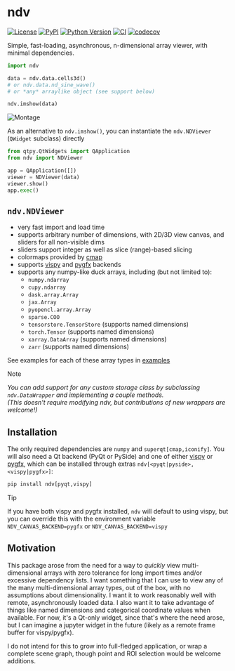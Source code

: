 # ndv

[![License](https://img.shields.io/pypi/l/ndv.svg?color=green)](https://github.com/pyapp-kit/ndv/raw/main/LICENSE)
[![PyPI](https://img.shields.io/pypi/v/ndv.svg?color=green)](https://pypi.org/project/ndv)
[![Python Version](https://img.shields.io/pypi/pyversions/ndv.svg?color=green)](https://python.org)
[![CI](https://github.com/pyapp-kit/ndv/actions/workflows/ci.yml/badge.svg)](https://github.com/pyapp-kit/ndv/actions/workflows/ci.yml)
[![codecov](https://codecov.io/gh/pyapp-kit/ndv/branch/main/graph/badge.svg)](https://codecov.io/gh/pyapp-kit/ndv)

Simple, fast-loading, asynchronous, n-dimensional array viewer, with minimal dependencies.

```python
import ndv

data = ndv.data.cells3d()
# or ndv.data.nd_sine_wave()
# or *any* arraylike object (see support below)

ndv.imshow(data)
```

![Montage](https://github.com/pyapp-kit/ndv/assets/1609449/712861f7-ddcb-4ecd-9a4c-ba5f0cc1ee2c)

As an alternative to `ndv.imshow()`, you can instantiate the `ndv.NDViewer` (`QWidget` subclass) directly

```python
from qtpy.QtWidgets import QApplication
from ndv import NDViewer

app = QApplication([])
viewer = NDViewer(data)
viewer.show()
app.exec()
```

## `ndv.NDViewer`

- very fast import and load time
- supports arbitrary number of dimensions, with 2D/3D view canvas, and sliders for all non-visible dims
- sliders support integer as well as slice (range)-based slicing
- colormaps provided by [cmap](https://github.com/tlambert03/cmap)
- supports [vispy](https://github.com/vispy/vispy) and [pygfx](https://github.com/pygfx/pygfx) backends
- supports any numpy-like duck arrays, including (but not limited to):
  - `numpy.ndarray`
  - `cupy.ndarray`
  - `dask.array.Array`
  - `jax.Array`
  - `pyopencl.array.Array`
  - `sparse.COO`
  - `tensorstore.TensorStore` (supports named dimensions)
  - `torch.Tensor` (supports named dimensions)
  - `xarray.DataArray` (supports named dimensions)
  - `zarr` (supports named dimensions)

See examples for each of these array types in [examples](./examples/)

> [!NOTE]
> *You can add support for any custom storage class by subclassing `ndv.DataWrapper`
> and implementing a couple methods.  
> (This doesn't require modifying ndv, but contributions of new wrappers are welcome!)*

## Installation

The only required dependencies are `numpy` and `superqt[cmap,iconify]`.
You will also need a Qt backend (PyQt or PySide) and one of either
[vispy](https://github.com/vispy/vispy) or [pygfx](https://github.com/pygfx/pygfx),
which can be installed through extras `ndv[<pyqt|pyside>,<vispy|pygfx>]`:

```python
pip install ndv[pyqt,vispy]
```

> [!TIP]
> If you have both vispy and pygfx installed, `ndv` will default to using vispy,
> but you can override this with the environment variable
> `NDV_CANVAS_BACKEND=pygfx` or `NDV_CANVAS_BACKEND=vispy`

## Motivation

This package arose from the need for a way to *quickly* view multi-dimensional arrays with
zero tolerance for long import times and/or excessive dependency lists. I want something that I can
use to view any of the many multi-dimensional array types, out of the box, with no assumptions
about dimensionality. I want it to work reasonably well with remote, asynchronously loaded data.
I also want it to take advantage of things like named dimensions and categorical coordinate values
when available. For now, it's a Qt-only widget, since that's where the need arose, but I can
imagine a jupyter widget in the future (likely as a remote frame buffer for vispy/pygfx).

I do not intend for this to grow into full-fledged application, or wrap a complete scene graph,
though point and ROI selection would be welcome additions.
